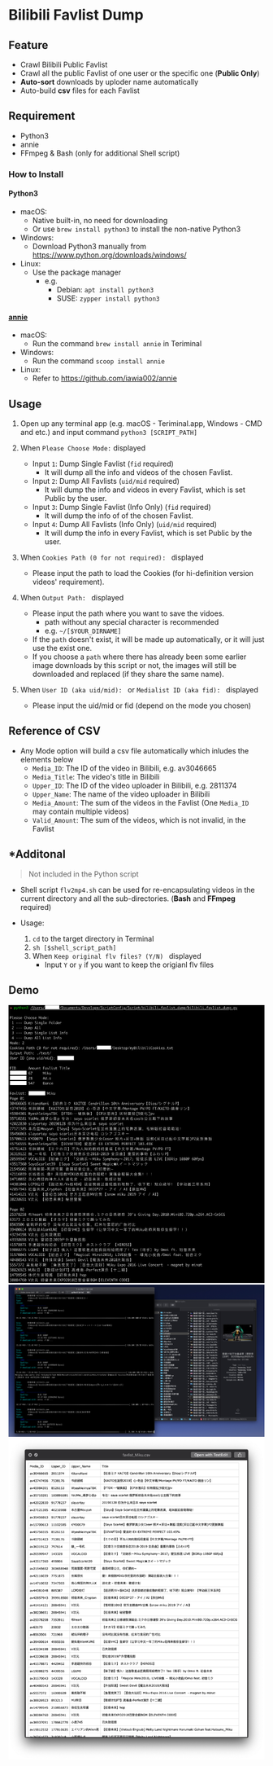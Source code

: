 # Bilibili Favlist Dump

## Feature
- Crawl Bilibili Public Favlist
- Crawl all the public Favlist of one user or the specific one (**Public Only**)
- **Auto-sort** downloads by uploder name automatically
- Auto-build **csv** files for each Favlist

## Requirement
- Python3
- annie
- FFmpeg & Bash (only for additional Shell script)

### How to Install
#### Python3
- macOS: 
	- Native built-in, no need for downloading
	- Or use `brew install python3` to install the non-native Python3
- Windows: 
	- Download Python3 manually from <https://www.python.org/downloads/windows/>
- Linux:
	- Use the package manager
		- e.g. 
			- Debian: `apt install python3`
			- SUSE: `zypper install python3`

#### [annie](https://github.com/iawia002/annie)
- macOS:
	- Run the command `brew install annie` in Teriminal
- Windows: 
	- Run the command `scoop install annie`
- Linux: 	
	- Refer to <https://github.com/iawia002/annie>

## Usage
1. Open up any terminal app (e.g. macOS - Teriminal.app, Windows - CMD and etc.) and input command `python3 [SCRIPT_PATH]`

2. When `Please Choose Mode:` displayed<br>

	- Input `1`: Dump Single Favlist (`fid` required)
		- It will dump all the info and videos of the chosen Favlist. 
	- Input `2`: Dump All Favlists (`uid/mid` required)
		- It will dump the info and videos in every Favlist, which is set Public by the user. 
	- Input `3`: Dump Single Favlist (Info Only) (`fid` required)
		- It will dump the info of of the chosen Favlist. 
	- Input `4`: Dump All Favlists (Info Only) (`uid/mid` required)
		- It will dump the info in every Favlist, which is set Public by the user. 

3. When `Cookies Path (0 for not required): ` displayed<br>
	- Please input the path to load the Cookies (for hi-definition version videos' requirement).

4. When `Output Path: ` displayed<br>
	- Please input the path where you want to save the vidoes.
		- path without any special character is recommended
		- e.g. `~/[$YOUR_DIRNAME]`
	- If the `path` doesn't exist, it will be made up automatically, or it will just use the exist one.
	- If you choose a `path` where there has already been some earlier image downloads by this script or not, the images will still be downloaded and replaced (if they share the same name).

5. When `User ID (aka uid/mid): ` or `Medialist ID (aka fid): ` displayed<br> 
	- Please input the uid/mid or fid (depend on the mode you chosen)

## Reference of CSV
- Any Mode option will build a csv file automatically which inludes the elements below
	- `Media_ID`: The ID of the video in Bilibili, e.g. av3046665
	- `Media_Title`: The video's title in Bilibili
	- `Upper_ID`: The ID of the video uploader in Bilibili, e.g. 2811374
	- `Upper_Name`: The name of the video uploader in Bilibili
	- `Media_Amount`: The sum of the videos in the Favlist (One `Media_ID` may contain multiple videos)
	- `Valid_Amount`: The sum of the videos, which is not invalid, in the Favlist
	
## *Additonal
> Not included in the Python script

- Shell script `flv2mp4.sh` can be used for re-encapsulating videos in the current directory and all the sub-directories. (**Bash** and **FFmpeg** required)

- Usage:
	1. `cd` to the target directory in Terminal
	2. `sh [$shell_script_path]`
	3. When `Keep original flv files? (Y/N) ` displayed
		- Input `Y` or `y` if you want to keep the origianl flv files 

## Demo
![demo1_info_dump.jpg](media/demo1_info.jpg)
![demo2_file_dump.jpg](media/demo2_file_dump.jpg)
![demo3_csv.jpg](media/demo3_csv.png)
 